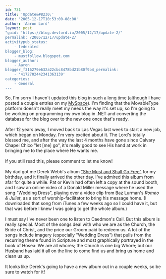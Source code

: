 ```yaml
---
id: 731
title: 'Update&#8230;'
date: '2005-12-17T10:53:00-08:00'
author: 'Aaron Lord'
layout: post
"guid: 'https://blog.devlord.io/2005/12/17/update-2/'
permalink: /2005/12/17/update-2/
activitypub_status:
    - federated
blogger_blog:
    - mustfollow.blogspot.com
blogger_author:
    - Aaron
blogger_f316279e632a22cbc8478bd21b80f9b4_permalink:
    - '4172702442341363139'
categories:
    - General
---
```


So, I'm sorry I haven't updated this blog in such a long time (although I have posted a couple entries on my <a href="http://www.myspace.com/fiddler56">MySpace</a>).  I'm finding that the MovableType platform doesn't really meet my needs the way it's set up, so I'm going to be working on programming my own blog in .NET and converting the database for the blog over to the new one once that's ready.<br /><br />After 12 years away, I moved back to Las Vegas last week to start a new job, which began on Monday.  I'm very excited about it.  The Lord's totally blessed me, and after the way the last 4 months have gone since Calvary Chapel Chico "let [me] go", it's really good to see His hand at work in bringing me to the place where He wants me.<br /><br />If you still read this, please comment to let me know!<br /><br />My dad got me Derek Webb's album <a href="http://www.amazon.com/exec/obidos/ASIN/B00008NGAS/lbmusic">"She Must and Shall Go Free"</a> for my birthday, and it finally arrived the other day.  I've admired this album from afar for quite a while.  Pat or Kevin had often left a copy at the sound booth, and I saw an online video of a Donald Miller message where he used the song "Wedding Dress", playing over a video clip from Baz Lurman's <i>Romeo &amp; Juliet</i>, as a sort of worship-facilitator to bring his message home. (I downloaded that song from iTunes a few weeks ago so I could have it, but that was before I knew I was going to get the whole album.)<br /><br />I must say I've never been one to listen to Caedmon's Call.  But this album is really special.  Most of the songs deal with who we are as the Church, the Bride of Christ, and the price our Groom paid to redeem us.  A lot of the songs include imagery (especially "Wedding Dress") that pulls from the recurring theme found in Scripture and most graphically portrayed in the book of Hosea: We are all whores; the Church is one big Whore; but our Husband has laid it all on the line to come find us and bring us home and clean us up.<br /><br />It looks like Derek's going to have a new album out in a couple weeks, so be sure to watch for it!<div class="blogger-post-footer"><img width='1' height='1' src='https://blogger.googleusercontent.com/tracker/2602771351651662379-4172702442341363139?l=mustfollow.blogspot.com' alt='' /></div>